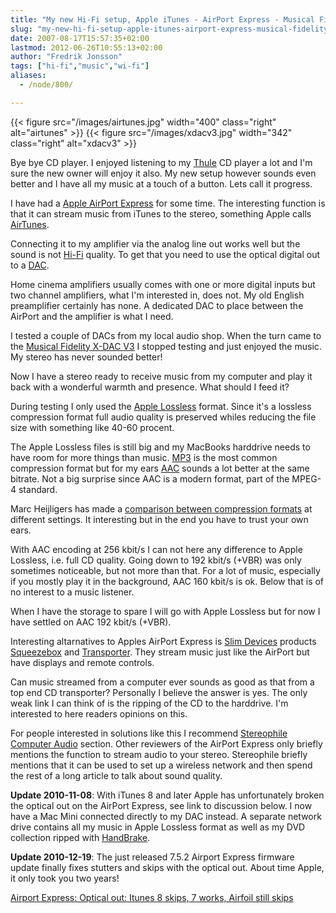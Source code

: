 ```yaml
---
title: "My new Hi-Fi setup, Apple iTunes - AirPort Express - Musical Fidelity X-DAC V3"
slug: "my-new-hi-fi-setup-apple-itunes-airport-express-musical-fidelity-x-dac-v3"
date: 2007-08-17T15:57:35+02:00
lastmod: 2012-06-26T10:55:13+02:00
author: "Fredrik Jonsson"
tags: ["hi-fi","music","wi-fi"]
aliases:
  - /node/800/

---
```


{{< figure src="/images/airtunes.jpg" width="400" class="right" alt="airtunes" >}}
{{< figure src="/images/xdacv3.jpg" width="342" class="right" alt="xdacv3" >}}

Bye bye CD player. I enjoyed listening to my [Thule](http://www.thule-audio.dk/) CD player a lot and I'm sure the new owner will enjoy it also. My new setup however sounds even better and I have all my music at a touch of a button. Lets call it progress.

I have had a [Apple AirPort Express](http://www.apple.com/airportexpress/) for some time. The interesting function is that it can stream music from iTunes to the stereo, something Apple calls [AirTunes](http://www.apple.com/airportexpress/airtunes.html).

Connecting it to my amplifier via the analog line out works well but the sound is not [Hi-Fi](http://en.wikipedia.org/wiki/High_fidelity "High Fidelity") quality. To get that you need to use the optical digital out to a [DAC](http://en.wikipedia.org/wiki/Digital-to-analog_converter "Digital to analog converter").

Home cinema amplifiers usually comes with one or more digital inputs but two channel amplifiers, what I'm interested in, does not. My old English preamplifier certainly has none. A dedicated DAC to place between the AirPort and the amplifier is what I need.

I tested a couple of DACs from my local audio shop. When the turn came to the [Musical Fidelity X-DAC V3](http://www.musicalfidelity.com/products/smlx/xdacv3.html) I stopped testing and just enjoyed the music. My stereo has never sounded better!

Now I have a stereo ready to receive music from my computer and play it back with a wonderful warmth and presence. What should I feed it?

During testing I only used the [Apple Lossless](http://en.wikipedia.org/wiki/Apple_Lossless) format. Since it's a lossless compression format full audio quality is preserved whiles reducing the file size with something like 40-60 procent.

The Apple Lossless files is still big and my MacBooks harddrive needs to have room for more things than music. [MP3](http://en.wikipedia.org/wiki/MP3 "MPEG-1 Audio Layer 3") is the most common compression format but for my ears [AAC](http://en.wikipedia.org/wiki/Advanced_Audio_Coding "Advanced Audio Coding") sounds a lot better at the same bitrate. Not a big surprise since AAC is a modern format, part of the MPEG-4 standard.

Marc Heijligers has made a [comparison between compression formats](http://homepage.mac.com/marc.heijligers/audio/ipod/compression/compression.html) at different settings. It interesting but in the end you have to trust your own ears.

With AAC encoding at 256 kbit/s I can not here any difference to Apple Lossless, i.e. full CD quality. Going down to 192 kbit/s (+VBR) was only sometimes noticeable, but not more than that. For a lot of music, especially if you mostly play it in the background, AAC 160 kbit/s is ok. Below that is of no interest to a music listener.

When I have the storage to spare I will go with Apple Lossless but for now I have settled on AAC 192 kbit/s (+VBR).

Interesting altarnatives to Apples AirPort Express is [Slim Devices](http://www.slimdevices.com/) products [Squeezebox](http://www.slimdevices.com/pi_squeezebox.html) and [Transporter](http://www.slimdevices.com/pi_transporter.html). They stream music just like the AirPort but have displays and remote controls.

Can music streamed from a computer ever sounds as good as that from a top end CD transporter? Personally I believe the answer is yes. The only weak link I can think of is the ripping of the CD to the harddrive. I'm interested to here readers opinions on this.

For people interested in solutions like this I recommend [Stereophile Computer Audio](http://stereophile.com/computeraudio/) section. Other reviewers of the AirPort Express only briefly mentions the function to stream audio to your stereo. Stereophile briefly mentions that it can be used to set up a wireless network and then spend the rest of a long article to talk about sound quality.

**Update 2010-11-08**:  With iTunes 8 and later Apple has unfortunately broken the optical out on the AirPort Express, see link to discussion below. I now have a Mac Mini connected directly to my DAC instead. A separate network drive contains all my music in Apple Lossless format as well as my DVD collection ripped with [HandBrake](http://handbrake.fr/).

**Update 2010-12-19**: The just released 7.5.2 Airport Express firmware update finally fixes stutters and skips with the optical out. About time Apple, it only took you two years!

[Airport Express: Optical out: Itunes 8 skips, 7 works, Airfoil still skips](http://discussions.apple.com/thread.jspa?threadID=1877462&start=0&tstart=0)

